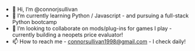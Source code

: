 - 👋 Hi, I’m @connorjsullivan
- 🌱 I’m currently learning Python / Javascript - and pursuing a full-stack Python bootcamp
- 💞️ I’m looking to collaborate on mods/plug-ins for games I play - currently building a neopets price evaluator! 
- 📫 How to reach me - connorsullivan1998@gmail.com - I check daily!


